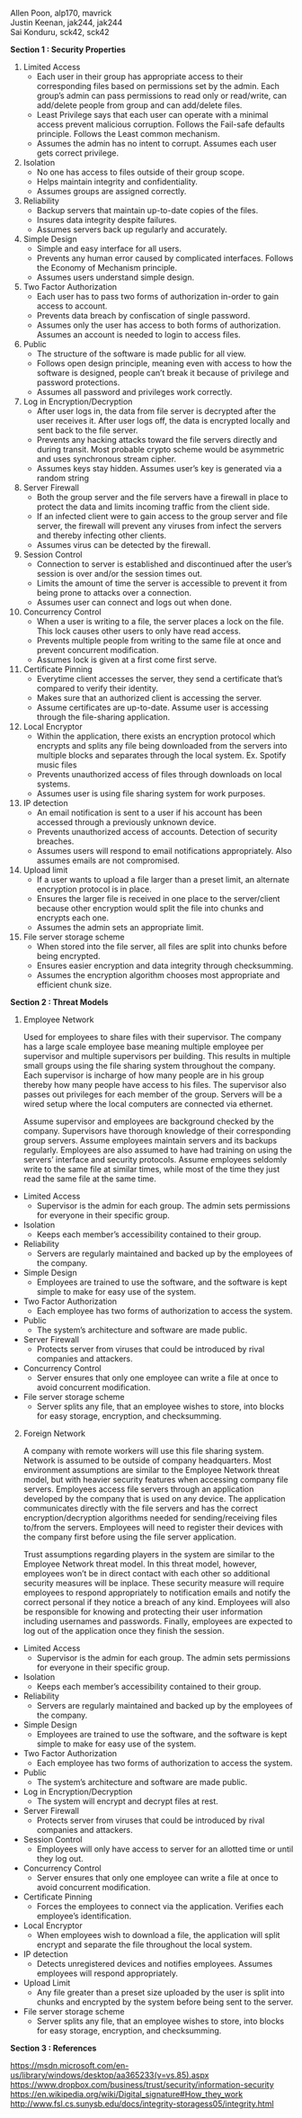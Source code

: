    Allen Poon, alp170, mavrick  
   Justin Keenan, jak244, jak244  
   Sai Konduru, sck42, sck42

  
**Section 1 : Security Properties**

1. Limited Access
	* Each user in their group has appropriate access to their corresponding files based on permissions set by the admin. Each 		group’s admin can pass permissions to read only or read/write, can add/delete people from group and can add/delete files. 
	* Least Privilege says that each user can operate with a minimal access prevent malicious corruption. Follows the Fail-safe 		defaults principle. Follows the Least common mechanism. 
	* Assumes the admin has no intent to corrupt. Assumes each user gets correct privilege. 
1. Isolation
	* No one has access to files outside of their group scope. 
	* Helps maintain integrity and confidentiality. 
	* Assumes groups are assigned correctly. 
1. Reliability 
	* Backup servers that maintain up-to-date copies of the files. 
	* Insures data integrity despite failures. 
	* Assumes servers back up regularly and accurately. 
1. Simple Design
	* Simple and easy interface for all users. 
	* Prevents any human error caused by complicated interfaces. Follows the Economy of Mechanism principle. 
	* Assumes users understand simple design. 
1. Two Factor Authorization
	* Each user has to pass two forms of authorization in-order to gain access to account. 
	* Prevents data breach by confiscation of single password. 
	* Assumes only the user has access to both forms of authorization. Assumes an account is needed to login to access files.
1. Public 
	* The structure of the software is made public for all view. 
	* Follows open design principle, meaning even with access to how the software is designed, people can’t break it because of 		privilege and password protections. 
	* Assumes all password and privileges work correctly.  
1. Log in Encryption/Decryption
	* After user logs in, the data from file server is decrypted after the user receives it. After user logs off, the data is 		encrypted locally and sent back to the file server. 
	* Prevents any hacking attacks toward the file servers directly and during transit. Most probable crypto scheme would be 		asymmetric and uses synchronous stream cipher. 
	* Assumes keys stay hidden. Assumes user’s key is generated via a random string 
1. Server Firewall
	* Both the group server and the file servers have a firewall in place to protect the data and limits incoming traffic from the 		client side.
	* If an infected client were to gain access to the group server and file server, the firewall will prevent any viruses from 		infect the servers and thereby infecting other clients. 
	* Assumes virus can be detected by the firewall. 
1. Session Control
	* Connection to server is established and discontinued after the user’s session is over and/or the session times out.
	* Limits the amount of time the server is accessible to prevent it from being prone to attacks over a connection.
	* Assumes user can connect and logs out when done.
1. Concurrency Control
	* When a user is writing to a file, the server places a lock on the file. This lock causes other users to only have read access. 
	* Prevents multiple people from writing to the same file at once and prevent concurrent modification. 
	* Assumes lock is given at a first come first serve. 
1. Certificate Pinning
	* Everytime client accesses the server, they send a certificate that’s compared to verify their identity. 
	* Makes sure that an authorized client is accessing the server. 
	* Assume certificates are up-to-date. Assume user is accessing through the file-sharing application. 
1. Local Encryptor
	* Within the application, there exists an encryption protocol which encrypts and splits any file being downloaded from the 		servers into multiple blocks and separates through the local system. Ex. Spotify music files 
	* Prevents unauthorized access of files through downloads on local systems. 
	* Assumes user is using file sharing system for work purposes. 
1. IP detection
	* An email notification is sent to a user if his account has been accessed through a previously unknown device. 
	* Prevents unauthorized access of accounts. Detection of security breaches. 
	* Assumes users will respond to email notifications appropriately. Also assumes emails are not compromised. 
1. Upload limit
	* If a user wants to upload a file larger than a preset limit, an alternate encryption protocol is in place.
	* Ensures the larger file is received in one place to the server/client because other encryption would split the file into 		chunks and encrypts each one.
	* Assumes the admin sets an appropriate limit. 
1. File server storage scheme
	* When stored into the file server, all files are split into chunks before being encrypted. 
	* Ensures easier encryption and data integrity through checksumming. 
	* Assumes the encryption algorithm chooses most appropriate and efficient chunk size. 
	
  	
**Section 2 : Threat Models**

1. Employee Network

	Used for employees to share files with their supervisor. The company has a large scale employee base meaning multiple employee per supervisor and multiple supervisors per building. This results in multiple small groups using the file sharing system throughout the company. Each supervisor is incharge of how many people are in his group thereby how many people have access to his files. The supervisor also passes out privileges for each member of the group. Servers will be a wired setup where the local computers are connected via ethernet.

	Assume supervisor and employees are background checked by the company. Supervisors have thorough knowledge of their corresponding group servers. Assume employees maintain servers and its backups regularly. Employees are also assumed to have had training on using the servers’ interface and security protocols. Assume employees seldomly write to the same file at similar times, while most of the time they just read the same file at the same time. 
	
* Limited Access
	* Supervisor is the admin for each group. The admin sets permissions for everyone in their specific group. 
* Isolation
	* Keeps each member’s accessibility contained to their group. 
* Reliability 
	* Servers are regularly maintained and backed up by the employees of the company.
* Simple Design
	* Employees are trained to use the software, and the software is kept simple to make for easy use of the system. 
* Two Factor Authorization
	* Each employee has two forms of authorization to access the system. 
* Public 
	* The system’s architecture and software are made public. 
* Server Firewall
	* Protects server from viruses that could be introduced by rival companies and attackers. 
* Concurrency Control
	* Server ensures that only one employee can write a file at once to avoid concurrent modification.
* File server storage scheme
	* Server splits any file, that an employee wishes to store, into blocks for easy storage, encryption, and checksumming.
	
2. Foreign Network

	A company with remote workers will use this file sharing system. Network is assumed to be outside of company headquarters. Most environment assumptions are similar to the Employee Network threat model, but with heavier security features when accessing company file servers. Employees access file servers through an application developed by the company that is used on any device. The application communicates directly with the file servers and has the correct encryption/decryption algorithms needed for sending/receiving files to/from the servers. Employees will need to register their devices with the company first before using the file server application.
	
	Trust assumptions regarding players in the system are similar to the Employee Network threat model. In this threat model, however, employees won’t be in direct contact with each other so additional security measures will be inplace. These security measure will require employees to respond appropriately to notification emails and notify the correct personal if they notice a breach of any kind. Employees will also be responsible for knowing and protecting their user information including usernames and passwords. Finally, employees are expected to log out of the application once they finish the session. 
	
* Limited Access
	* Supervisor is the admin for each group. The admin sets permissions for everyone in their specific group. 
* Isolation
	* Keeps each member’s accessibility contained to their group. 
* Reliability 
	* Servers are regularly maintained and backed up by the employees of the company.
* Simple Design
	* Employees are trained to use the software, and the software is kept simple to make for easy use of the system. 
* Two Factor Authorization
	* Each employee has two forms of authorization to access the system. 
* Public 
	* The system’s architecture and software are made public. 
* Log in Encryption/Decryption
	* The system will encrypt and decrypt files at rest. 
* Server Firewall
	* Protects server from viruses that could be introduced by rival companies and attackers. 
* Session Control
	* Employees will only have access to server for an allotted time or until they log out.
* Concurrency Control
	* Server ensures that only one employee can write a file at once to avoid concurrent modification.
* Certificate Pinning
	* Forces the employees to connect via the application. Verifies each employee’s identification. 
* Local Encryptor
	* When employees wish to download a file, the application will split encrypt and separate the file throughout the local system. 
* IP detection
	* Detects unregistered devices and notifies employees. Assumes employees will respond appropriately.  
* Upload Limit
	* Any file greater than a preset size uploaded by the user is split into chunks and encrypted by the system before being sent to 	the server. 
* File server storage scheme
	* Server splits any file, that an employee wishes to store, into blocks for easy storage, encryption, and checksumming. 

  
**Section 3 : References**

https://msdn.microsoft.com/en-us/library/windows/desktop/aa365233(v=vs.85).aspx
https://www.dropbox.com/business/trust/security/information-security
https://en.wikipedia.org/wiki/Digital_signature#How_they_work  
http://www.fsl.cs.sunysb.edu/docs/integrity-storagess05/integrity.html
